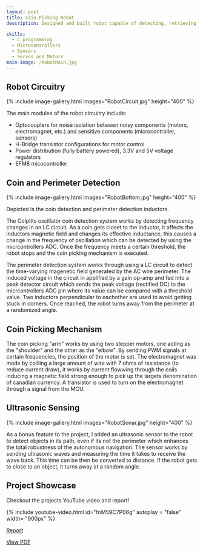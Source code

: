 ```yaml
---
layout: post
title: Coin Picking Robot 
description: Designed and built robot capable of detecting, retrieving, and storing coins within a defined perimeter using EFM8 and STM32 microcontrollers. The robot has manual operation throuhg a remote and autonomous operation modes. In autonomous mode, its goal is to pickup 20 coins within a 0.5m and 1m area as quick as possible. This project was done in a team of 6 members, I have included the details of modules I was involved with in this project post. 

skills: 
  - C programming
  - Microcontrollers
  - Sensors
  - Servos and Motors
main-image: /RobotMain.jpg
---
```


## Robot Circuitry
{% include image-gallery.html images="RobotCircuit.jpg" height="400" %}

The main modules of the robot circuitry include:
- Optocouplers for noise isolation between noisy components (motors, electromagnet, etc.) and sensitive components (microcontroller, sensors)
- H-Bridge transistor configurations for motor control
- Power distribution (fully battery powered), 3.3V and 5V voltage regulators
- EFM8 micocontroller
  
## Coin and Perimeter Detection
{% include image-gallery.html images="RobotBottom.jpg" height="400" %}

Depicted is the coin detection and perimeter detection inductors.

The Colpitts oscillator coin detection system works by detecting frequency changes in an LC circuit. As a coin gets closet to the inductor, it affects the inductors magnetic field and changes its effective inductance, this causes a change in the frequency of oscillation which can be detected by using the micrcontrollers ADC. Once the frequency meets a certain threshold, the robot stops and the coin picking mechanism is executed. 

The perimeter detection system works through using a LC circuit to detect the time-varying magenetic field generated by the AC wire perimeter. The induced voltage in the circuit in applified by a gain op-amp and fed into a peak detector circuit which sends the peak voltage (rectified DC) to the micrcontrollers ADC pin where its value can be compared with a threshold value. Two inductors perpendicular to eachother are used to avoid getting stuck in corners. Once reached, the robot turns away from the perimeter at a randomized angle. 

## Coin Picking Mechanism  
The coin picking "arm" works by using two stepper motors, one acting as the "shoulder" and the other as the "elbow". By sending PWM signals at certain frequencies, the position of the motor is set. The electromagnet was made by coilling a large amount of wire with 7 ohms of resistance (to reduce current draw), it works by current flowwing through the coils inducing a magnetic field strong enough to pick up the largets denomination of canadian currency. A transistor is used to turn on the electromagnet through a signal from the MCU. 

## Ultrasonic Sensing 
{% include image-gallery.html images="RobotSonar.jpg" height="400" %}

As a bonus feature to the project, I added an ultrasonic sensor to the  robot to detect objects in its path, even if its not the perimeter which enhances the total robustness of the autonomous navigation. The sensor works by sending ultrasonic waves and measuring the time it takes to receive the wave back. This time can be then be converted to distance. If the robot gets to close to an object, it turns away at a random angle. 

## Project Showcase 

Checkout the projects YouTube video and report!

{% include youtube-video.html id="fnM59C7P06g" autoplay = "false" width= "900px" %}  

[Report](https://drive.google.com/file/d/101rXCqt_ncftTJQcAkzx5_E8U2eXSJqr/view?usp=sharing)

<a href="https://drive.google.com/file/d/101rXCqt_ncftTJQcAkzx5_E8U2eXSJqr/view?usp=sharing" target="_blank" class="button">View PDF</a>
